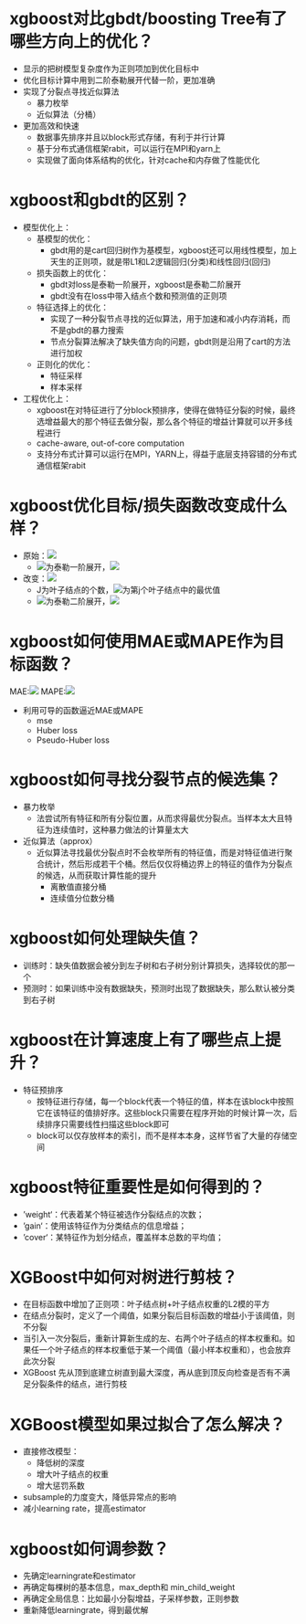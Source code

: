 # xgboost对比gbdt/boosting Tree有了哪些方向上的优化？
- 显示的把树模型复杂度作为正则项加到优化目标中
- 优化目标计算中用到二阶泰勒展开代替一阶，更加准确
- 实现了分裂点寻找近似算法
    - 暴力枚举
    - 近似算法（分桶）
- 更加高效和快速
    - 数据事先排序并且以block形式存储，有利于并行计算
    - 基于分布式通信框架rabit，可以运行在MPI和yarn上
    - 实现做了面向体系结构的优化，针对cache和内存做了性能优化

# xgboost和gbdt的区别？
- 模型优化上：
    - 基模型的优化：
        - gbdt用的是cart回归树作为基模型，xgboost还可以用线性模型，加上天生的正则项，就是带L1和L2逻辑回归(分类)和线性回归(回归)
    - 损失函数上的优化：
        - gbdt对loss是泰勒一阶展开，xgboost是泰勒二阶展开
        - gbdt没有在loss中带入结点个数和预测值的正则项
    - 特征选择上的优化：
        - 实现了一种分裂节点寻找的近似算法，用于加速和减小内存消耗，而不是gbdt的暴力搜索
        - 节点分裂算法解决了缺失值方向的问题，gbdt则是沿用了cart的方法进行加权
    - 正则化的优化：
        - 特征采样
        - 样本采样
- 工程优化上：
    - xgboost在对特征进行了分block预排序，使得在做特征分裂的时候，最终选增益最大的那个特征去做分裂，那么各个特征的增益计算就可以开多线程进行
    - cache-aware, out-of-core computation
    - 支持分布式计算可以运行在MPI，YARN上，得益于底层支持容错的分布式通信框架rabit
    
# xgboost优化目标/损失函数改变成什么样？
- 原始：![](https://tva1.sinaimg.cn/large/006y8mN6gy1g94mjezeisj307401fmx0.jpg)
    - ![](https://tva1.sinaimg.cn/large/006y8mN6gy1g94mnp3fd7j301700idfl.jpg)为泰勒一阶展开，![](https://tva1.sinaimg.cn/large/006y8mN6gy1g94mrtqxv0j30480173yc.jpg)
- 改变：![](https://tva1.sinaimg.cn/large/006y8mN6gy1g94mldvhz5j30ay01k3yf.jpg)
    - J为叶子结点的个数，![](https://tva1.sinaimg.cn/large/006y8mN6gy1g94mo56g1vj300o00e0s1.jpg)为第j个叶子结点中的最优值    
    - ![](https://tva1.sinaimg.cn/large/006y8mN6gy1g94mnp3fd7j301700idfl.jpg)为泰勒二阶展开，![](https://tva1.sinaimg.cn/large/006y8mN6gy1g94mtjds7qj309r0193yg.jpg)

# xgboost如何使用MAE或MAPE作为目标函数？
MAE:![](https://tva1.sinaimg.cn/large/006y8mN6gy1g94mxhhvg8j303l011q2q.jpg)
MAPE:![](https://tva1.sinaimg.cn/large/006y8mN6gy1g94mx7uyuej303f0170sj.jpg)
- 利用可导的函数逼近MAE或MAPE
    - mse
    - Huber loss
    - Pseudo-Huber loss

# xgboost如何寻找分裂节点的候选集？
- 暴力枚举
    - 法尝试所有特征和所有分裂位置，从而求得最优分裂点。当样本太大且特征为连续值时，这种暴力做法的计算量太大
- 近似算法（approx）
    - 近似算法寻找最优分裂点时不会枚举所有的特征值，而是对特征值进行聚合统计，然后形成若干个桶。然后仅仅将桶边界上的特征的值作为分裂点的候选，从而获取计算性能的提升
        - 离散值直接分桶
        - 连续值分位数分桶

# xgboost如何处理缺失值？
- 训练时：缺失值数据会被分到左子树和右子树分别计算损失，选择较优的那一个
- 预测时：如果训练中没有数据缺失，预测时出现了数据缺失，那么默认被分类到右子树

# xgboost在计算速度上有了哪些点上提升？
- 特征预排序
    - 按特征进行存储，每一个block代表一个特征的值，样本在该block中按照它在该特征的值排好序。这些block只需要在程序开始的时候计算一次，后续排序只需要线性扫描这些block即可
    - block可以仅存放样本的索引，而不是样本本身，这样节省了大量的存储空间

# xgboost特征重要性是如何得到的？
- ’weight‘：代表着某个特征被选作分裂结点的次数；
- ’gain‘：使用该特征作为分类结点的信息增益；
- ’cover‘：某特征作为划分结点，覆盖样本总数的平均值；

# XGBoost中如何对树进行剪枝？
- 在目标函数中增加了正则项：叶子结点树+叶子结点权重的L2模的平方
- 在结点分裂时，定义了一个阈值，如果分裂后目标函数的增益小于该阈值，则不分裂
- 当引入一次分裂后，重新计算新生成的左、右两个叶子结点的样本权重和。如果任一个叶子结点的样本权重低于某一个阈值（最小样本权重和），也会放弃此次分裂
- XGBoost 先从顶到底建立树直到最大深度，再从底到顶反向检查是否有不满足分裂条件的结点，进行剪枝

# XGBoost模型如果过拟合了怎么解决？
- 直接修改模型：
    - 降低树的深度
    - 增大叶子结点的权重
    - 增大惩罚系数
- subsample的力度变大，降低异常点的影响
- 减小learning rate，提高estimator

# xgboost如何调参数？
- 先确定learningrate和estimator
- 再确定每棵树的基本信息，max_depth和 min_child_weight
- 再确定全局信息：比如最小分裂增益，子采样参数，正则参数
- 重新降低learningrate，得到最优解